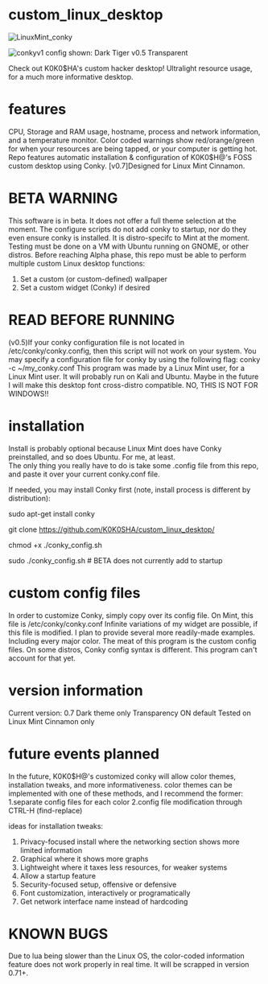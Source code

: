 # custom_linux_desktop
![LinuxMint_conky](https://user-images.githubusercontent.com/92905002/180729486-7de75293-16da-42f0-9621-8d48ce0909a8.png)

![conkyv1](https://user-images.githubusercontent.com/92905002/180728590-d1e7c4d8-1def-41a6-8589-752cdda7b294.png)
config shown: Dark Tiger v0.5 Transparent

Check out K0K0$HA's custom hacker desktop! Ultralight resource usage, for a much more informative desktop. 

# features
CPU, Storage and RAM usage, hostname, process and network information, and a temperature monitor. Color coded warnings show red/orange/green for when your resources are being tapped, or your computer is getting hot. 
Repo features automatic installation & configuration of K0K0$H@'s FOSS custom desktop using Conky. 
[v0.7]Designed for Linux Mint Cinnamon. 


# BETA WARNING
This software is in beta. It does not offer a full theme selection at the moment. The configure scripts do not add conky to startup, nor do they even ensure conky is installed. It is distro-specifc to Mint at the moment. Testing must be done on a VM with Ubuntu running on GNOME, or other distros. Before reaching Alpha phase, this repo must be able to perform multiple custom Linux desktop functions:
1. Set a custom (or custom-defined) wallpaper
2. Set a custom widget (Conky) if desired

# READ BEFORE RUNNING
(v0.5)If your conky configuration file is not located in /etc/conky/conky.config, then this script will not work on your system. You may specify a configuration file for conky by using the following flag: 
conky -c ~/my_conky.conf
This program was made by a Linux Mint user, for a Linux Mint user. It will probably run on Kali and Ubuntu. Maybe in the future I will make this desktop font cross-distro compatible. NO, THIS IS NOT FOR WINDOWS!!

# installation
Install is probably optional because Linux Mint does have Conky preinstalled, and so does Ubuntu. For me, at least.  
The only thing you really have to do is take some .config file from this repo, and paste it over your current conky.conf file.

If needed, you may install Conky first (note, install process is different by distribution):

sudo apt-get install conky

git clone https://github.com/K0K0SHA/custom_linux_desktop/

chmod +x ./conky_config.sh

sudo ./conky_config.sh    # BETA does not currently add to startup

# custom config files
In order to customize Conky, simply copy over its config file. On Mint, this file is /etc/conky/conky.conf
Infinite variations of my widget are possible, if this file is modified. I plan to provide several more 
readily-made examples. Including every major color. The meat of this program is the custom config files.
On some distros, Conky config syntax is different. This program can't account for that yet.

# version information
Current version: 0.7
Dark theme only
Transparency ON default
Tested on Linux Mint Cinnamon only

# future events planned
In the future, K0K0$H@'s customized conky will allow color themes, installation tweaks, and more informativeness.
color themes can be implemented with one of these methods, and I recommend the former:
1.separate config files for each color
2.config file modification through CTRL-H (find-replace)

ideas for installation tweaks:
1. Privacy-focused install where the networking section shows more limited information
2. Graphical where it shows more graphs
3. Lightweight where it taxes less resources, for weaker systems
4. Allow a startup feature
5. Security-focused setup, offensive or defensive
6. Font customization, interactively or programatically
7. Get network interface name instead of hardcoding

# KNOWN BUGS
Due to lua being slower than the Linux OS, the color-coded information feature does not work properly in real time. It will be scrapped in version 0.71+. 
#
